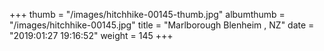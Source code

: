 +++
thumb = "/images/hitchhike-00145-thumb.jpg"
albumthumb = "/images/hitchhike-00145.jpg"
title = "Marlborough Blenheim , NZ"
date = "2019:01:27 19:16:52"
weight = 145
+++
